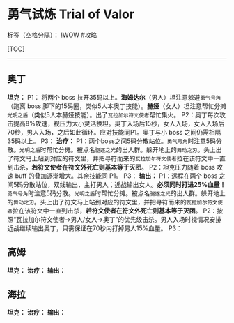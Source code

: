 ﻿# 勇气试炼 Trial of Valor

标签（空格分隔）： !WOW #攻略

[TOC]

---

## 奥丁

**坦克：**
P1： 将两个 boss 拉开35码以上。**海姆达尔**（男人）坦注意躲避`勇气号角`（跑离 boss 脚下的15码圈，类似5人本奥丁技能）。**赫娅**（女人）坦注意帮忙分摊`光明之盾`（类似5人本赫娅技能）。出了`瓦拉加尔符文使者`帮忙集火。
P2：奥丁每次攻击提高8%攻速，视压力大小灵活换坦。奥丁入场后15秒，女人入场，女人入场后70秒，男人入场，之后如此循环。应对技能同P1。奥丁与小 boss 之间仍需相隔35码以上。
P3：
**治疗：**
P1：两个boss之间5码分散站位。`勇气号角`时注意5码分散。`光明之盾`时帮忙分摊。被点名`驱逐之光`的出人群。躲开地上的`舞动之刃`。头上出了符文马上站到对应的符文里，并把寻符而来的`瓦拉加尔符文使者`拉在该符文中一直到击杀，**若符文使者在符文外死亡则基本等于灭团**。
P2：坦克压力随着 boss 攻速 buff 的叠加逐渐增大。其余技能同 P1。
P3：
**输出：**
P1：远程在两个 boss 之间5码分散站位，双线输出，主打男人；近战输出女人。**必须同时打进25%血量！**`勇气号角`时注意5码分散。`光明之盾`时帮忙分摊。被点名`驱逐之光`的出人群。躲开地上的`舞动之刃`。头上出了符文马上站到对应的符文里，并把寻符而来的`瓦拉加尔符文使者`拉在该符文中一直到击杀，**若符文使者在符文外死亡则基本等于灭团**。
P2：按照“瓦拉加尔符文使者->男人/女人->奥丁”的优先级击杀。男人入场时视情况安排近战继续输出奥丁，只需保证在70秒内打掉男人15%血量。
P3：

## 高姆

**坦克：**
**治疗：**
**输出：**

## 海拉

**坦克：**
**治疗：**
**输出：**



